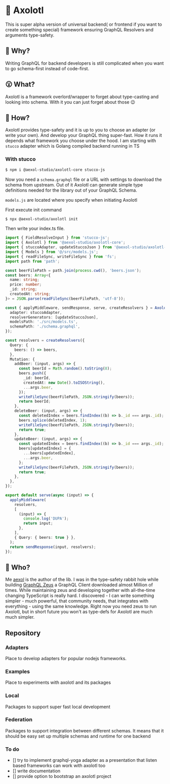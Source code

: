 # 🦎 Axolotl

This is super alpha version of universal backend( or frontend if you want to create something special) framework ensuring GraphQL Resolvers and arguments type-safety. 

## 🤔 Why? 

Writing GraphQL for backend developers is still complicated when you want to go schema-first instead of code-first.

## 😮 What?

Axolotl is a framework overlord/wrapper to forget about type-casting and looking into schema. With it you can just forget about those 😉

## 🫠 How?

Axolotl provides type-safety and it is up to you to choose an adapter (or write your own). And develop your GraphQL thing super-fast. How it runs it depends what framework you choose under the hood. I am starting with `stucco` adapter which is Golang compiled backend running in TS

### With stucco

```sh
$ npm i @aexol-studio/axolotl-core stucco-js
```

Now you need a `schema.graphql` file or a URL with settings to download the schema from upstream. Out of it Axolotl can generate simple type definitions needed for the library out of your GraphQL Schema.

`models.js` are located where you specify when initiating Axolotl

First execute init command

```sh
$ npx @aexol-studio/axolotl init
```

Then write your index.ts file.

```ts
import { FieldResolveInput } from 'stucco-js';
import { Axolotl } from '@aexol-studio/axolotl-core';
import { stuccoAdapter, updateStuccoJson } from '@aexol-studio/axolotl-stucco';
import { Models } from '@/src/models.js';
import { readFileSync, writeFileSync } from 'fs';
import path from 'path';

const beerFilePath = path.join(process.cwd(), 'beers.json');
const beers: Array<{
  name: string;
  price: number;
  _id: string;
  createdAt: string;
}> = JSON.parse(readFileSync(beerFilePath, 'utf-8'));

const { applyMiddleware, sendResponse, serve, createResolvers } = Axolotl<Models, FieldResolveInput>({
  adapter: stuccoAdapter,
  resolverGenerators: [updateStuccoJson],
  modelsPath: './src/models.ts',
  schemaPath: './schema.graphql',
});

const resolvers = createResolvers({
  Query: {
    beers: () => beers,
  },
  Mutation: {
    addBeer: (input, args) => {
      const beerId = Math.random().toString(8);
      beers.push({
        _id: beerId,
        createdAt: new Date().toISOString(),
        ...args.beer,
      });
      writeFileSync(beerFilePath, JSON.stringify(beers));
      return beerId;
    },
    deleteBeer: (input, args) => {
      const deletedIndex = beers.findIndex((b) => b._id === args._id);
      beers.splice(deletedIndex, 1);
      writeFileSync(beerFilePath, JSON.stringify(beers));
      return true;
    },
    updateBeer: (input, args) => {
      const updatedIndex = beers.findIndex((b) => b._id === args._id);
      beers[updatedIndex] = {
        ...beers[updatedIndex],
        ...args.beer,
      };
      writeFileSync(beerFilePath, JSON.stringify(beers));
      return true;
    },
  },
});

export default serve(async (input) => {
  applyMiddleware(
    resolvers,
    [
      (input) => {
        console.log('DUPA');
        return input;
      },
    ],
    { Query: { beers: true } },
  );
  return sendResponse(input, resolvers);
});

```

## 🧌 Who?

Me [aexol](https://github.com/aexol) is the author of the lib. I was in the type-safety rabbit hole while building [GraphQL Zeus](https://github.com/graphql-editor/graphql-zeus) a GraphQL Client downloaded almost Million of times. While maintaining zeus and developing together with all-the-time changing TypeScript is really hard. I discovered - I can write something simpler - much powerful, that community needs, that integrates with everything - using the same knowledge. Right now you need zeus to run Axolotl, but in short future you won't as type-defs for Axolotl are much much simpler.


## Repository

### Adapters
Place to develop adapters for popular nodejs frameworks.

### Examples
Place to experiments with axolotl and its packages

### Local
Packages to support super fast local development

### Federation
Packages to support integration between different schemas. It means that it should be easy set up multiple schemas and runtime for one backend

### To do
- [] try to implement graphql-yoga adapter as a presentation that listen based frameworks can work with axolotl too
- [] write documentation
- [] provide option to bootstrap an axolotl project